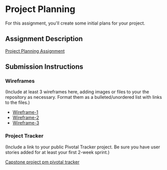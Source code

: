 # Project Planning
For this assignment, you'll create some initial plans for your project.

## Assignment Description
[Project Planning Assignment](https://education.launchcode.org/liftoff/assignments/planning/)

## Submission Instructions

### Wireframes

(Include at least 3 wireframes here, adding images or files to your the repository as necessary. Format them as a bulleted/unordered list with links to the files.)

  - [Wireframe-1](https://github.com/joshwilson84/liftoff-assignments/blob/master/P3-wireframe_photos/wireframe-1.jpg)
  - [Wireframe-2](https://github.com/joshwilson84/liftoff-assignments/blob/master/P3-wireframe_photos/wireframe-2.jpg)
  - [Wireframe-3](https://github.com/joshwilson84/liftoff-assignments/blob/master/P3-wireframe_photos/wireframe-3.jpg)

### Project Tracker

(Include a link to your public Pivotal Tracker project. Be sure you have user stories added for at least your first 2-week sprint.)


[Capstone project pm pivotal tracker](https://www.pivotaltracker.com/n/projects/2160431)
